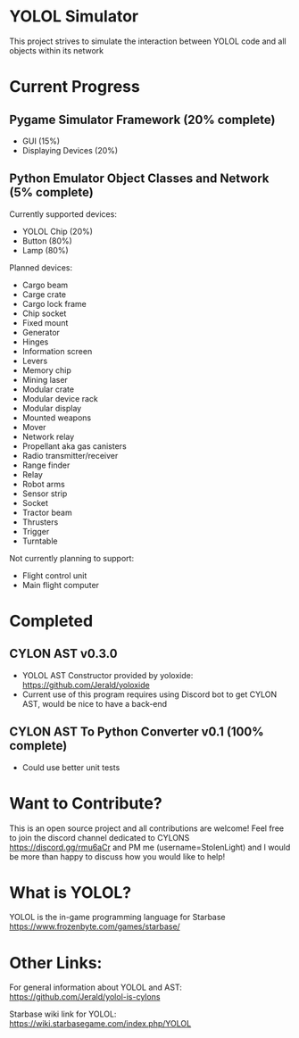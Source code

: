 # YOLOL Simulator
This project strives to simulate the interaction between YOLOL code and all objects within its network

# Current Progress #

## Pygame Simulator Framework (20% complete)
- GUI (15%)
- Displaying Devices (20%)

## Python Emulator Object Classes and Network (5% complete)
Currently supported devices:
- YOLOL Chip (20%)
- Button (80%)
- Lamp (80%)

Planned devices:
- Cargo beam
- Carge crate
- Cargo lock frame
- Chip socket
- Fixed mount
- Generator
- Hinges
- Information screen
- Levers
- Memory chip
- Mining laser
- Modular crate
- Modular device rack
- Modular display
- Mounted weapons
- Mover
- Network relay
- Propellant aka gas canisters
- Radio transmitter/receiver
- Range finder
- Relay
- Robot arms
- Sensor strip
- Socket
- Tractor beam
- Thrusters
- Trigger
- Turntable

Not currently planning to support:
- Flight control unit
- Main flight computer

# Completed #

## CYLON AST v0.3.0
- YOLOL AST Constructor provided by yoloxide: https://github.com/Jerald/yoloxide
- Current use of this program requires using Discord bot to get CYLON AST, would be nice to have a back-end
## CYLON AST To Python Converter v0.1 (100% complete)
- Could use better unit tests

# Want to Contribute? #
This is an open source project and all contributions are welcome! Feel free to join the discord channel dedicated to CYLONS https://discord.gg/rmu6aCr and PM me (username=StolenLight) and I would be more than happy to discuss how you would like to help!


# What is YOLOL? #
YOLOL is the in-game programming language for Starbase https://www.frozenbyte.com/games/starbase/

# Other Links: #
For general information about YOLOL and AST: https://github.com/Jerald/yolol-is-cylons

Starbase wiki link for YOLOL: https://wiki.starbasegame.com/index.php/YOLOL
